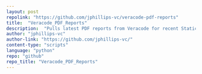 ```yaml
---
layout: post
repolink: "https://github.com/jphillips-vc/veracode-pdf-reports"
title:  "Veracode_PDF_Reports"
description:  "Pulls latest PDF reports from Veracode for recent Static and Dynamic scans."
author: "jphillips-vc"
author-link: "https://github.com/jphillips-vc/"
content-type: "scripts"
language: "python"
repo: "github"
repo_title: "Veracode_PDF_Reports"
---
```

